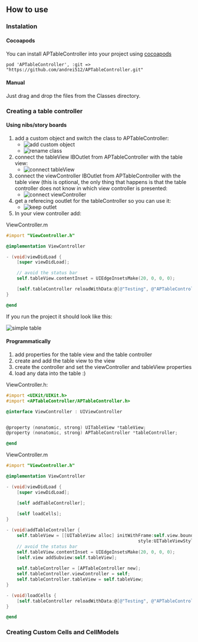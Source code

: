 ## How to use

### Instalation

#### Cocoapods

You can install APTableController into your project using [cocoapods](http://cocoapods.org)

```
pod 'APTableController', :git => "https://github.com/andrei512/APTableController.git"
```

#### Manual

Just drag and drop the files from the Classes directory.

### Creating a table controller

#### Using nibs/story boards

1. add a custom object and switch the class to APTableController:
    * ![add custom object](http://i.imgur.com/XWj9agy.png)
    * ![rename class](http://i.imgur.com/HPSXJJ1.png)
2. connect the tableView IBOutlet from APTableController with the table view:
    * ![connect tableView](http://i.imgur.com/oI1wkfD.png)
3. connect the viewController IBOutlet from APTableController with the table view (this is optional, the only thing that happens is that the table controller does not know in which view controller is presented:
    * ![connect viewController](http://i.imgur.com/SPBKzdP.png)
4. get a referecing ooutlet for the tableController so you can use it:
    * ![keep outlet](http://i.imgur.com/qjOb5Mq.png)
5. In your view controller add:

ViewController.m
```Objective-C
#import "ViewController.h"

@implementation ViewController

- (void)viewDidLoad {
    [super viewDidLoad];

    // avoid the status bar
    self.tableView.contentInset = UIEdgeInsetsMake(20, 0, 0, 0);

    [self.tableController reloadWithData:@[@"Testing", @"APTableController"]];
}

@end
```

If you run the project it should look like this:

![simple table](http://i.imgur.com/JYprejN.png)


#### Programmatically

1. add properties for the table view and the table controller
2. create and add the table view to the view
3. create the controller and set the viewController and tableView properties
4. load any data into the table :)

ViewController.h:

```Objective-C
#import <UIKit/UIKit.h>
#import <APTableController/APTableController.h>

@interface ViewController : UIViewController


@property (nonatomic, strong) UITableView *tableView;
@property (nonatomic, strong) APTableController *tableController;

@end
```

ViewController.m
```Objective-C
#import "ViewController.h"

@implementation ViewController

- (void)viewDidLoad {
    [super viewDidLoad];

    [self addTableController];
    
    [self loadCells];
}

- (void)addTableController {
    self.tableView = [[UITableView alloc] initWithFrame:self.view.bounds
                                                  style:UITableViewStylePlain];
    // avoid the status bar
    self.tableView.contentInset = UIEdgeInsetsMake(20, 0, 0, 0);
    [self.view addSubview:self.tableView];
    
    self.tableController = [APTableController new];
    self.tableController.viewController = self;
    self.tableController.tableView = self.tableView;
}

- (void)loadCells {
    [self.tableController reloadWithData:@[@"Testing", @"APTableController"]];
}

@end
```

### Creating Custom Cells and CellModels

